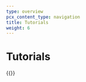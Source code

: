 ```yaml
---
type: overview
pcx_content_type: navigation
title: Tutorials
weight: 6
---
```


# Tutorials

{{<tutorial-listing>}}
